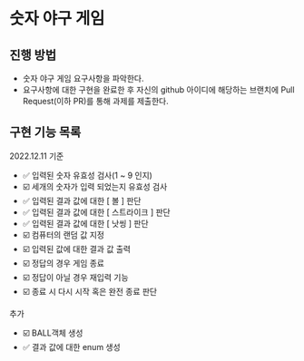 # 숫자 야구 게임
## 진행 방법
* 숫자 야구 게임 요구사항을 파악한다.
* 요구사항에 대한 구현을 완료한 후 자신의 github 아이디에 해당하는 브랜치에 Pull Request(이하 PR)를 통해 과제를 제출한다.

## 구현 기능 목록
2022.12.11 기준
- ✅️ 입력된 숫자 유효성 검사(1 ~ 9 인지)
- ☑️ 세개의 숫자가 입력 되었는지 유효성 검사
- ✅️ 입력된 결과 값에 대한 [ 볼 ] 판단
- ✅️ 입력된 결과 값에 대한 [ 스트라이크 ] 판단
- ✅️ 입력된 결과 값에 대한 [ 낫씽 ] 판단
- ☑️ 컴퓨터의 랜덤 값 지정
- ☑️ 입력된 값에 대한 결과 값 출력 
- ☑️ 정답의 경우 게임 종료
- ☑️ 정답이 아닐 경우 재입력 기능
- ☑️ 종료 시 다시 시작 혹은 완전 종료 판단

추가
- ☑️ BALL객체 생성
- ✅️ 결과 값에 대한 enum 생성